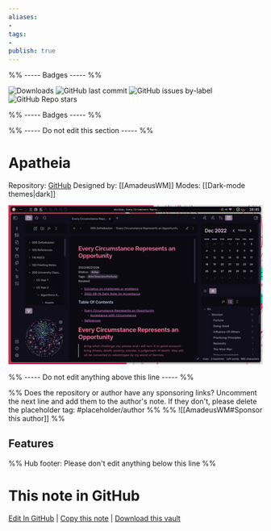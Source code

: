 ```yaml
---
aliases:
- 
tags: 
- 
publish: true
---
```


%% ----- Badges ----- %%

![Downloads](https://img.shields.io/badge/downloads-1070-573E7A?style=for-the-badge&logo=)
![GitHub last commit](https://img.shields.io/github/last-commit/AmadeusWM/Obsidian-Apatheia?color=573E7A&label=last%20update&logo=github&style=for-the-badge)
![GitHub issues by-label](https://img.shields.io/github/issues/AmadeusWM/Obsidian-Apatheia/help%20wanted?color=573E7A&logo=github&style=for-the-badge) 
![GitHub Repo stars](https://img.shields.io/github/stars/AmadeusWM/Obsidian-Apatheia?color=573E7A&logo=github&style=for-the-badge)

%% ----- Badges ----- %%

%% ----- Do not edit this section ----- %%

# Apatheia

Repository: [GitHub](https://github.com/AmadeusWM/Obsidian-Apatheia)
Designed by: [[AmadeusWM]]
Modes: [[Dark-mode themes|dark]]



![screenshot](https://github.com/AmadeusWM/Obsidian-Apatheia/raw/main/promo_screenshot.png)

%% ----- Do not edit anything above this line ----- %% 

%% Does the repository or author have any sponsoring links? Uncomment the next line and add them to the author's note. If they don't, please delete the placeholder tag: #placeholder/author %%
%% ![[AmadeusWM#Sponsor this author]] %%


## Features



%% Hub footer: Please don't edit anything below this line %%

# This note in GitHub

<span class="git-footer">[Edit In GitHub](https://github.dev/obsidian-community/obsidian-hub/blob/main/02%20-%20Community%20Expansions/02.05%20All%20Community%20Expansions/Themes/Apatheia.md "git-hub-edit-note") | [Copy this note](https://raw.githubusercontent.com/obsidian-community/obsidian-hub/main/02%20-%20Community%20Expansions/02.05%20All%20Community%20Expansions/Themes/Apatheia.md "git-hub-copy-note") | [Download this vault](https://github.com/obsidian-community/obsidian-hub/archive/refs/heads/main.zip "git-hub-download-vault") </span>
